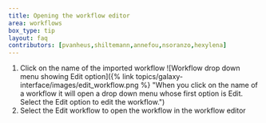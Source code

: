 ```yaml
---
title: Opening the workflow editor
area: workflows
box_type: tip
layout: faq
contributors: [pvanheus,shiltemann,annefou,nsoranzo,hexylena]
---
```


1. Click on the name of the imported workflow
   ![Workflow drop down menu showing Edit option]({% link topics/galaxy-interface/images/edit_workflow.png %} "When you click on the name of a workflow it will open a drop down menu whose first option is Edit. Select the Edit option to edit the workflow.")
2. Select the Edit workflow to open the workflow in the workflow editor
